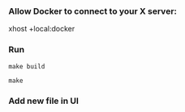 ### Allow Docker to connect to your X server:

xhost +local:docker

### Run
`make build`

`make`

### Add new file in UI
